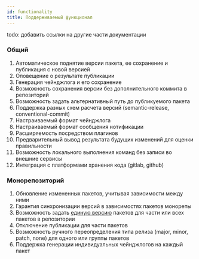 ```yaml
---
id: functionality
title: Поддерживаемый функционал
---
```


todo: добавить ссылки на другие части документации

### Общий
1. Автоматическое поднятие версии пакета, ее сохранение и публикация с новой версией
2. Оповещение о результате публикации
3. Генерация чейнджлога и его сохранение
4. Возможность сохранения версии без дополнительного коммита в репозиторий
5. Возможность задать альтернативный путь до публикуемого пакета
6. Поддержка разных схем расчета версий (semantic-release, conventional-commit)
7. Настраиваемый формат чейнджлога
8. Настраиваемый формат сообщения нотификации
9. Расширяемость посредством плагинов
10. Предварительный вывод результата будущих изменений для оценки правильности
11. Возможность локального выполнения команд без записи во внешние сервисы
12. Интеграция с платформами хранения кода (gitlab, github)

### Монорепозиторий
1. Обновление измененных пакетов, учитывая зависимости между ними
2. Гарантия синхронизации версий в зависимостях пакетов монорепы
3. Возможность задать [единую версию](../versioning/version-placeholders.md) пакетов для части или всех пакетов в репозитории
4. Отключение публикации для части пакетов
5. Возможность ручного переопределения типа релиза (major, minor, patch, none) для одного или группы пакетов
6. Поддержка генерации индивидуальных чейнджлогов на каждый пакет